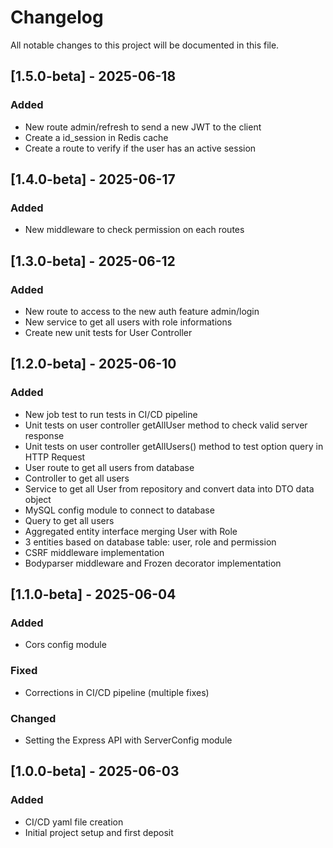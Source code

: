 # Changelog

All notable changes to this project will be documented in this file.

## [1.5.0-beta] - 2025-06-18
### Added
 - New route admin/refresh to send a new JWT to the client 
 - Create a id_session in Redis cache
 - Create a route to verify if the user has an active session

## [1.4.0-beta] - 2025-06-17
### Added
 - New middleware to check permission on each routes

## [1.3.0-beta] - 2025-06-12
### Added
- New route to access to the new auth feature admin/login 
- New service to get all users with role informations
- Create new unit tests for User Controller



## [1.2.0-beta] - 2025-06-10
### Added
- New job test to run tests in CI/CD pipeline
- Unit tests on user controller getAllUser method to check valid server response
- Unit tests on user controller getAllUsers() method to test option query in HTTP Request
- User route to get all users from database
- Controller to get all users
- Service to get all User from repository and convert data into DTO data object
- MySQL config module to connect to database
- Query to get all users
- Aggregated entity interface merging User with Role
- 3 entities based on database table: user, role and permission
- CSRF middleware implementation
- Bodyparser middleware and Frozen decorator implementation

## [1.1.0-beta] - 2025-06-04
### Added
- Cors config module
### Fixed
- Corrections in CI/CD pipeline (multiple fixes)
### Changed
- Setting the Express API with ServerConfig module

## [1.0.0-beta] - 2025-06-03
### Added
- CI/CD yaml file creation
- Initial project setup and first deposit